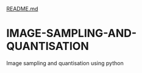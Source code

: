 [README.md](https://github.com/rohit518/IMAGE-SAMPLING-AND-QUANTISATION/files/7000909/README.md)
# IMAGE-SAMPLING-AND-QUANTISATION
Image sampling and quantisation using python
